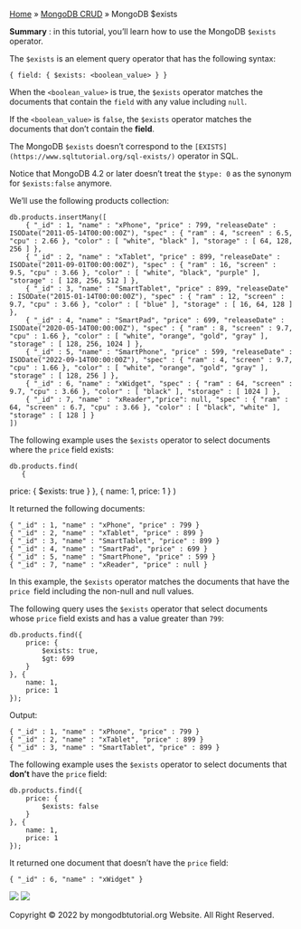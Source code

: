 

[Home](https://www.mongodbtutorial.org/) » [MongoDB
CRUD](https://www.mongodbtutorial.org/mongodb-crud/) » MongoDB $exists



 **Summary** : in this tutorial, you’ll learn how to use the MongoDB `$exists`
operator.



The `$exists` is an element query operator that has the following syntax:


    
    
    { field: { $exists: <boolean_value> } }



When the `<boolean_value>` is true, the `$exists` operator matches the
documents that contain the `field` with any value including `null`.



If the `<boolean_value>` is `false`, the `$exists` operator matches the
documents that don’t contain the **field**.



The MongoDB `$exists` doesn’t correspond to the
`[EXISTS](https://www.sqltutorial.org/sql-exists/)` operator in SQL.



Notice that MongoDB 4.2 or later doesn’t treat the `$type: 0` as the synonym
for `$exists:false` anymore.



We’ll use the following products collection:


    
    
    db.products.insertMany([
    	{ "_id" : 1, "name" : "xPhone", "price" : 799, "releaseDate" : ISODate("2011-05-14T00:00:00Z"), "spec" : { "ram" : 4, "screen" : 6.5, "cpu" : 2.66 }, "color" : [ "white", "black" ], "storage" : [ 64, 128, 256 ] },
    	{ "_id" : 2, "name" : "xTablet", "price" : 899, "releaseDate" : ISODate("2011-09-01T00:00:00Z"), "spec" : { "ram" : 16, "screen" : 9.5, "cpu" : 3.66 }, "color" : [ "white", "black", "purple" ], "storage" : [ 128, 256, 512 ] },
    	{ "_id" : 3, "name" : "SmartTablet", "price" : 899, "releaseDate" : ISODate("2015-01-14T00:00:00Z"), "spec" : { "ram" : 12, "screen" : 9.7, "cpu" : 3.66 }, "color" : [ "blue" ], "storage" : [ 16, 64, 128 ] },
    	{ "_id" : 4, "name" : "SmartPad", "price" : 699, "releaseDate" : ISODate("2020-05-14T00:00:00Z"), "spec" : { "ram" : 8, "screen" : 9.7, "cpu" : 1.66 }, "color" : [ "white", "orange", "gold", "gray" ], "storage" : [ 128, 256, 1024 ] },
    	{ "_id" : 5, "name" : "SmartPhone", "price" : 599, "releaseDate" : ISODate("2022-09-14T00:00:00Z"), "spec" : { "ram" : 4, "screen" : 9.7, "cpu" : 1.66 }, "color" : [ "white", "orange", "gold", "gray" ], "storage" : [ 128, 256 ] },
    	{ "_id" : 6, "name" : "xWidget", "spec" : { "ram" : 64, "screen" : 9.7, "cpu" : 3.66 }, "color" : [ "black" ], "storage" : [ 1024 ] },
    	{ "_id" : 7, "name" : "xReader","price": null, "spec" : { "ram" : 64, "screen" : 6.7, "cpu" : 3.66 }, "color" : [ "black", "white" ], "storage" : [ 128 ] }
    ])



The following example uses the `$exists` operator to select documents where
the `price` field exists:


    
    
    db.products.find(
       { price: { $exists: true } }, 
       { name: 1, price: 1 }
    )



It returned the following documents:


    
    
    { "_id" : 1, "name" : "xPhone", "price" : 799 }
    { "_id" : 2, "name" : "xTablet", "price" : 899 }
    { "_id" : 3, "name" : "SmartTablet", "price" : 899 }
    { "_id" : 4, "name" : "SmartPad", "price" : 699 }
    { "_id" : 5, "name" : "SmartPhone", "price" : 599 }
    { "_id" : 7, "name" : "xReader", "price" : null }



In this example, the `$exists` operator matches the documents that have the
`price `field including the non-null and null values.



The following query uses the `$exists` operator that select documents whose
`price` field exists and has a value greater than `799`:


    
    
    db.products.find({
        price: {
            $exists: true,
            $gt: 699
        }
    }, {
        name: 1,
        price: 1
    });



Output:


    
    
    { "_id" : 1, "name" : "xPhone", "price" : 799 }
    { "_id" : 2, "name" : "xTablet", "price" : 899 }
    { "_id" : 3, "name" : "SmartTablet", "price" : 899 }



The following example uses the `$exists` operator to select documents that
**don’t** have the `price` field:


    
    
    db.products.find({
        price: {
            $exists: false
        }
    }, {
        name: 1,
        price: 1
    });



It returned one document that doesn’t have the `price` field:


    
    
    { "_id" : 6, "name" : "xWidget" }



![](https://www.mongodbtutorial.org/wp-content/themes/evolution/img/left.svg)
![](https://www.mongodbtutorial.org/wp-content/themes/evolution/img/right.svg)


Copyright © 2022 by mongodbtutorial.org Website. All Right Reserved.


